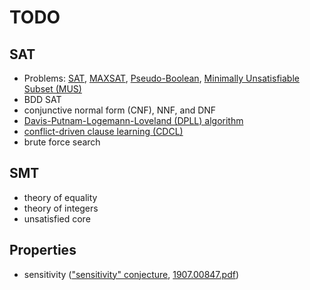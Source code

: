 # TODO

## SAT
- Problems: [SAT](http://en.wikipedia.org/wiki/Boolean_satisfiability_problem), [MAXSAT](http://en.wikipedia.org/wiki/Maximum_satisfiability_problem), [Pseudo-Boolean](http://www.cril.fr/PB11/), [Minimally Unsatisfiable Subset (MUS)](http://www.cril.fr/SAT11/)
- BDD SAT
- conjunctive normal form (CNF), NNF, and DNF
- [Davis-Putnam-Logemann-Loveland (DPLL) algorithm](http://www.cs.miami.edu/home/geoff/Courses/CSC749-17F/Content/DPLLCDCL.shtml)
- [conflict-driven clause learning (CDCL)](https://en.wikipedia.org/wiki/Conflict-driven_clause_learning)
- brute force search

## SMT
- theory of equality
- theory of integers
- unsatisfied core

## Properties
- sensitivity (["sensitivity" conjecture](https://www.quantamagazine.org/mathematician-solves-computer-science-conjecture-in-two-pages-20190725/), [1907.00847.pdf](https://arxiv.org/pdf/1907.00847.pdf))
